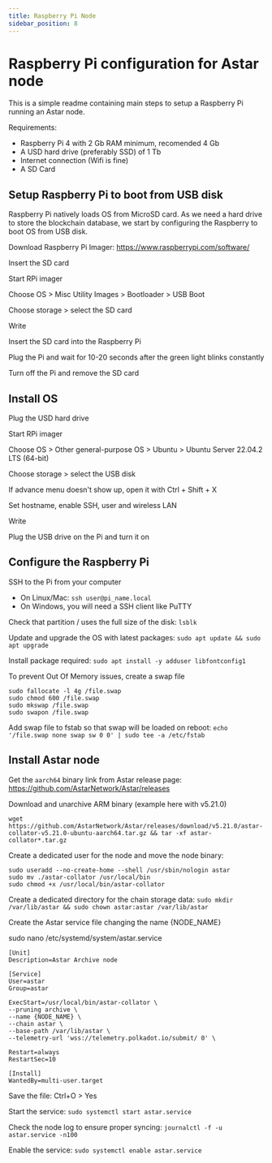 ```yaml
---
title: Raspberry Pi Node
sidebar_position: 8
---
```


# Raspberry Pi configuration for Astar node

This is a simple readme containing main steps to setup a Raspberry Pi running an Astar node.

Requirements:
- Raspberry Pi 4 with 2 Gb RAM minimum, recomended 4 Gb
- A USD hard drive (preferably SSD) of 1 Tb
- Internet connection (Wifi is fine)
- A SD Card

## Setup Raspberry Pi to boot from USB disk

Raspberry Pi natively loads OS from MicroSD card.
As we need a hard drive to store the blockchain database, we start by configuring the Raspberry to boot OS from USB disk.

Download Raspberry Pi Imager: https://www.raspberrypi.com/software/

Insert the SD card

Start RPi imager

Choose OS > Misc Utility Images > Bootloader > USB Boot

Choose storage > select the SD card

Write

Insert the SD card into the Raspberry Pi

Plug the Pi and wait for 10-20 seconds after the green light blinks constantly

Turn off the Pi and remove the SD card

## Install OS

Plug the USD hard drive

Start RPi imager

Choose OS > Other general-purpose OS > Ubuntu > Ubuntu Server 22.04.2 LTS (64-bit)

Choose storage > select the USB disk

If advance menu doesn't show up, open it with Ctrl + Shift + X

Set hostname, enable SSH, user and wireless LAN

Write

Plug the USB drive on the Pi and turn it on

## Configure the Raspberry Pi

SSH to the Pi from your computer
- On Linux/Mac: `ssh user@pi_name.local`
- On Windows, you will need a SSH client like PuTTY

Check that partition / uses the full size of the disk: `lsblk`

Update and upgrade the OS with latest packages: `sudo apt update && sudo apt upgrade`

Install package required: `sudo apt install -y adduser libfontconfig1`

To prevent Out Of Memory issues, create a swap file

    sudo fallocate -l 4g /file.swap
    sudo chmod 600 /file.swap
    sudo mkswap /file.swap
    sudo swapon /file.swap

Add swap file to fstab so that swap will be loaded on reboot: `echo '/file.swap none swap sw 0 0' | sudo tee -a /etc/fstab`

## Install Astar node

Get the `aarch64` binary link from Astar release page: https://github.com/AstarNetwork/Astar/releases

Download and unarchive ARM binary (example here with v5.21.0)

    wget https://github.com/AstarNetwork/Astar/releases/download/v5.21.0/astar-collator-v5.21.0-ubuntu-aarch64.tar.gz && tar -xf astar-collator*.tar.gz

Create a dedicated user for the node and move the node binary:

    sudo useradd --no-create-home --shell /usr/sbin/nologin astar
    sudo mv ./astar-collator /usr/local/bin
    sudo chmod +x /usr/local/bin/astar-collator

Create a dedicated directory for the chain storage data: `sudo mkdir /var/lib/astar && sudo chown astar:astar /var/lib/astar`

Create the Astar service file changing the name {NODE_NAME}

sudo nano /etc/systemd/system/astar.service

    [Unit]
    Description=Astar Archive node

    [Service]
    User=astar
    Group=astar
    
    ExecStart=/usr/local/bin/astar-collator \
    --pruning archive \
    --name {NODE_NAME} \
    --chain astar \
    --base-path /var/lib/astar \
    --telemetry-url 'wss://telemetry.polkadot.io/submit/ 0' \

    Restart=always
    RestartSec=10

    [Install]
    WantedBy=multi-user.target

Save the file: Ctrl+O > Yes

Start the service: `sudo systemctl start astar.service`

Check the node log to ensure proper syncing: `journalctl -f -u astar.service -n100`

Enable the service: `sudo systemctl enable astar.service`